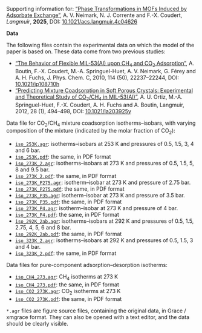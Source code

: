 Supporting information for: [“Phase Transformations in MOFs Induced by Adsorbate Exchange”](https://doi.org/10.1021/acs.langmuir.4c04626), A. V. Neimark, N. J. Corrente and F.-X. Coudert, _Langmuir_, **2025**, DOI: [10.1021/acs.langmuir.4c04626](https://doi.org/10.1021/acs.langmuir.4c04626)


**Data**

The following files contain the experimental data on which the model of the paper is based on. These data come from two previous studies:
- [“The Behavior of Flexible MIL-53(Al) upon CH<sub>4</sub> and CO<sub>2</sub> Adsorption”](https://doi.org/10.1021/jp108710h), A. Boutin, F.-X. Coudert, M.-A. Springuel-Huet, A. V. Neimark, G. Férey and A. H. Fuchs, J. Phys. Chem. C, 2010, 114 (50), 22237–22244, DOI: [10.1021/jp108710h](https://doi.org/10.1021/jp108710h)
- [“Predicting Mixture Coadsorption in Soft Porous Crystals: Experimental and Theoretical Study of CO<sub>2</sub>/CH<sub>4</sub> in MIL-53(Al)”](https://doi.org/10.1021/la203925y), A. U. Ortiz, M.-A. Springuel-Huet, F.-X. Coudert, A. H. Fuchs and A. Boutin, Langmuir, 2012, 28 (1), 494–498, DOI: [10.1021/la203925y](https://doi.org/10.1021/la203925y)

Data file for CO<sub>2</sub>/CH<sub>4</sub> mixture coadsorption isotherms–isobars, with varying composition of the mixture (indicated by the molar fraction of CO<sub>2</sub>):
- [`iso_253K.agr`](iso_253K.agr): isotherms–isobars at 253 K and pressures of 0.5, 1.5, 3, 4 and 6 bar.
- [`iso_253K.pdf`](iso_253K.pdf): the same, in PDF format
- [`iso_273K_2.agr`](iso_273K_2.agr): isotherms–isobars at 273 K and pressures of 0.5, 1.5, 5, 8 and 9.5 bar.
- [`iso_273K_2.pdf`](iso_273K_2.pdf): the same, in PDF format
- [`iso_273K_P275.agr`](iso_273K_P275.agr): isotherm–isobar at 273 K and pressure of 2.75 bar.
- [`iso_273K_P275.pdf`](iso_273K_P275.pdf): the same, in PDF format
- [`iso_273K_P35.agr`](iso_273K_P35.agr): isotherm–isobar at 273 K and pressure of 3.5 bar.
- [`iso_273K_P35.pdf`](iso_273K_P35.pdf): the same, in PDF format
- [`iso_273K_P4.agr`](iso_273K_P4.agr): isotherm–isobar at 273 K and pressure of 4 bar.
- [`iso_273K_P4.pdf`](iso_273K_P4.pdf): the same, in PDF format
- [`iso_292K_2ab.agr`](iso_292K_2ab.agr): isotherms–isobars at 292 K and pressures of 0.5, 1.5, 2.75, 4, 5, 6 and 8 bar.
- [`iso_292K_2ab.pdf`](iso_292K_2ab.pdf): the same, in PDF format
- [`iso_323K_2.agr`](iso_323K_2.agr): isotherms–isobars at 292 K and pressures of 0.5, 1.5, 3 and 4 bar.
- [`iso_323K_2.pdf`](iso_323K_2.pdf): the same, in PDF format

Data files for pure-component adsorption–desorption isotherms:
- [`iso_CH4_273.agr`](iso_CH4_273.agr): CH<sub>4</sub> isotherms at 273 K
- [`iso_CH4_273.pdf`](iso_CH4_273.pdf): the same, in PDF format
- [`iso_CO2_273K.agr`](iso_CO2_273K.agr): CO<sub>2</sub> isotherms at 273 K
- [`iso_CO2_273K.pdf`](iso_CO2_273K.pdf): the same, in PDF format

`*.agr` files are figure source files, containing the original data, in Grace / xmgrace format. They can also be opened with a text editor, and the data should be clearly visible.
